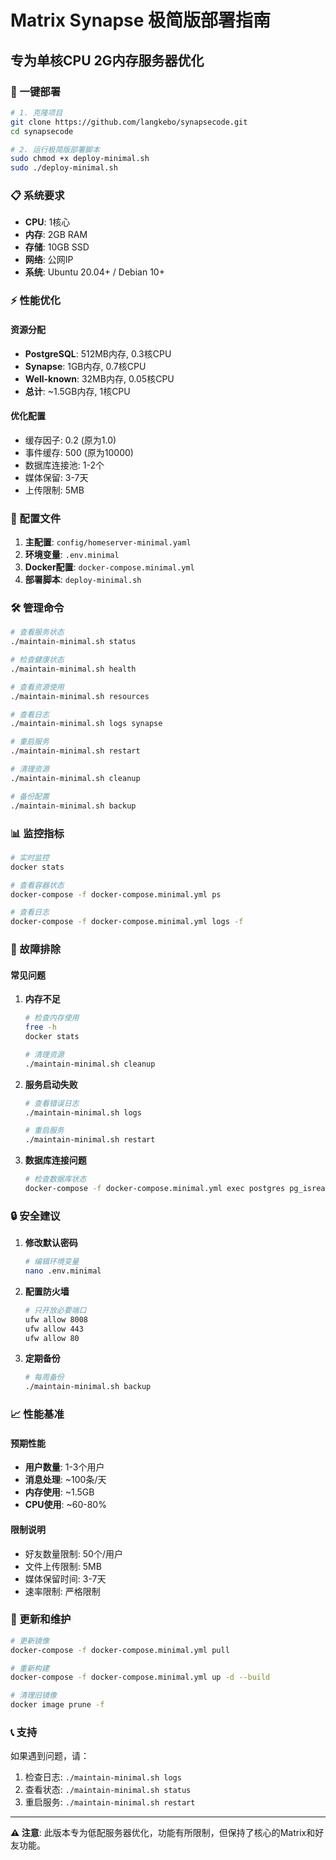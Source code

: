 # Matrix Synapse 极简版部署指南
## 专为单核CPU 2G内存服务器优化

### 🚀 一键部署

```bash
# 1. 克隆项目
git clone https://github.com/langkebo/synapsecode.git
cd synapsecode

# 2. 运行极简版部署脚本
sudo chmod +x deploy-minimal.sh
sudo ./deploy-minimal.sh
```

### 📋 系统要求

- **CPU**: 1核心
- **内存**: 2GB RAM
- **存储**: 10GB SSD
- **网络**: 公网IP
- **系统**: Ubuntu 20.04+ / Debian 10+

### ⚡ 性能优化

#### 资源分配
- **PostgreSQL**: 512MB内存, 0.3核CPU
- **Synapse**: 1GB内存, 0.7核CPU
- **Well-known**: 32MB内存, 0.05核CPU
- **总计**: ~1.5GB内存, 1核CPU

#### 优化配置
- 缓存因子: 0.2 (原为1.0)
- 事件缓存: 500 (原为10000)
- 数据库连接池: 1-2个
- 媒体保留: 3-7天
- 上传限制: 5MB

### 🔧 配置文件

1. **主配置**: `config/homeserver-minimal.yaml`
2. **环境变量**: `.env.minimal`
3. **Docker配置**: `docker-compose.minimal.yml`
4. **部署脚本**: `deploy-minimal.sh`

### 🛠️ 管理命令

```bash
# 查看服务状态
./maintain-minimal.sh status

# 检查健康状态
./maintain-minimal.sh health

# 查看资源使用
./maintain-minimal.sh resources

# 查看日志
./maintain-minimal.sh logs synapse

# 重启服务
./maintain-minimal.sh restart

# 清理资源
./maintain-minimal.sh cleanup

# 备份配置
./maintain-minimal.sh backup
```

### 📊 监控指标

```bash
# 实时监控
docker stats

# 查看容器状态
docker-compose -f docker-compose.minimal.yml ps

# 查看日志
docker-compose -f docker-compose.minimal.yml logs -f
```

### 🚨 故障排除

#### 常见问题

1. **内存不足**
   ```bash
   # 检查内存使用
   free -h
   docker stats
   
   # 清理资源
   ./maintain-minimal.sh cleanup
   ```

2. **服务启动失败**
   ```bash
   # 查看错误日志
   ./maintain-minimal.sh logs
   
   # 重启服务
   ./maintain-minimal.sh restart
   ```

3. **数据库连接问题**
   ```bash
   # 检查数据库状态
   docker-compose -f docker-compose.minimal.yml exec postgres pg_isready
   ```

### 🔒 安全建议

1. **修改默认密码**
   ```bash
   # 编辑环境变量
   nano .env.minimal
   ```

2. **配置防火墙**
   ```bash
   # 只开放必要端口
   ufw allow 8008
   ufw allow 443
   ufw allow 80
   ```

3. **定期备份**
   ```bash
   # 每周备份
   ./maintain-minimal.sh backup
   ```

### 📈 性能基准

#### 预期性能
- **用户数量**: 1-3个用户
- **消息处理**: ~100条/天
- **内存使用**: ~1.5GB
- **CPU使用**: ~60-80%

#### 限制说明
- 好友数量限制: 50个/用户
- 文件上传限制: 5MB
- 媒体保留时间: 3-7天
- 速率限制: 严格限制

### 🔄 更新和维护

```bash
# 更新镜像
docker-compose -f docker-compose.minimal.yml pull

# 重新构建
docker-compose -f docker-compose.minimal.yml up -d --build

# 清理旧镜像
docker image prune -f
```

### 📞 支持

如果遇到问题，请：
1. 检查日志: `./maintain-minimal.sh logs`
2. 查看状态: `./maintain-minimal.sh status`
3. 重启服务: `./maintain-minimal.sh restart`

---

**⚠️ 注意**: 此版本专为低配服务器优化，功能有所限制，但保持了核心的Matrix和好友功能。